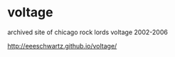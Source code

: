 voltage
=======

archived site of chicago rock lords voltage 2002-2006

http://eeeschwartz.github.io/voltage/
